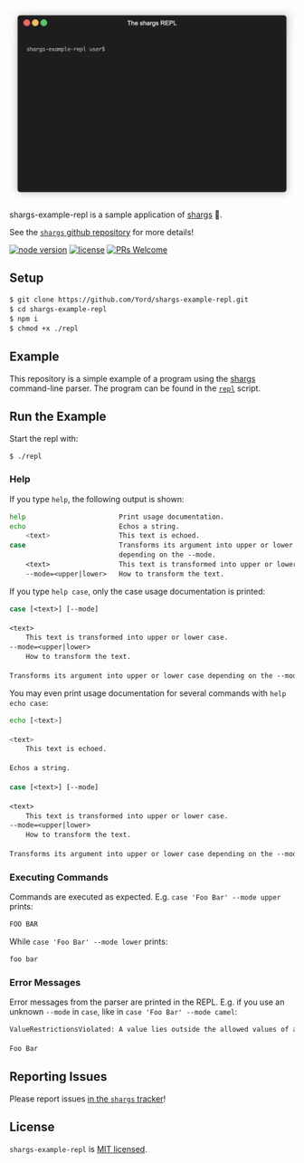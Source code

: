 ![pxi teaser][teaser]

shargs-example-repl is a sample application of [shargs][shargs] 🦈.

See the [`shargs` github repository][shargs] for more details!

[![node version][shield-node]][node]
[![license][shield-license]][license]
[![PRs Welcome][shield-prs]][contribute]

## Setup

```bash
$ git clone https://github.com/Yord/shargs-example-repl.git
$ cd shargs-example-repl
$ npm i
$ chmod +x ./repl
```

## Example

This repository is a simple example of a program using the [shargs][shargs] command-line parser.
The program can be found in the [`repl`][repl] script.

## Run the Example

Start the repl with:

```bash
$ ./repl
```

### Help

If you type `help`, the following output is shown:

```bash
help                       Print usage documentation.                           
echo                       Echos a string.                                      
    <text>                 This text is echoed.                                 
case                       Transforms its argument into upper or lower case     
                           depending on the --mode.                             
    <text>                 This text is transformed into upper or lower case.   
    --mode=<upper|lower>   How to transform the text.                           
```

If you type `help case`, only the case usage documentation is printed:

```bash
case [<text>] [--mode]                                                          
                                                                                
<text>                                                                          
    This text is transformed into upper or lower case.                          
--mode=<upper|lower>                                                            
    How to transform the text.                                                  
                                                                                
Transforms its argument into upper or lower case depending on the --mode.       
```

You may even print usage documentation for several commands with `help echo case`:

```bash
echo [<text>]                                                                   
                                                                                
<text>                                                                          
    This text is echoed.                                                        
                                                                                
Echos a string.                                                                 

case [<text>] [--mode]                                                          
                                                                                
<text>                                                                          
    This text is transformed into upper or lower case.                          
--mode=<upper|lower>                                                            
    How to transform the text.                                                  
                                                                                
Transforms its argument into upper or lower case depending on the --mode.       
```

### Executing Commands

Commands are executed as expected.
E.g. `case 'Foo Bar' --mode upper` prints:

```bash
FOO BAR
```

While `case 'Foo Bar' --mode lower` prints:

```bash
foo bar
```

### Error Messages

Error messages from the parser are printed in the REPL.
E.g. if you use an unknown `--mode` in `case`, like in `case 'Foo Bar' --mode camel`:

```bash
ValueRestrictionsViolated: A value lies outside the allowed values of an option.

Foo Bar
```

## Reporting Issues

Please report issues [in the `shargs` tracker][issues]!

## License

`shargs-example-repl` is [MIT licensed][license].



[contribute]: https://github.com/Yord/shargs#contributing
[issues]: https://github.com/Yord/shargs/issues
[license]: https://github.com/Yord/shargs-example-repl/blob/master/LICENSE
[node]: https://nodejs.org/
[repl]: https://github.com/Yord/shargs-example-repl/blob/master/repl
[shargs]: https://github.com/Yord/shargs
[shield-license]: https://img.shields.io/badge/license-MIT-yellow.svg?labelColor=313A42
[shield-node]: https://img.shields.io/node/v/shargs?color=red&labelColor=313A42
[shield-prs]: https://img.shields.io/badge/PRs-welcome-green.svg?labelColor=313A42
[teaser]: https://github.com/Yord/shargs-example-repl/blob/master/teaser.gif?raw=true